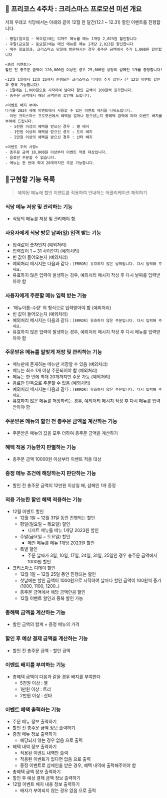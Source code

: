 ## 🎁 프리코스 4주차 : 크리스마스 프로모션 미션 개요

저희 우테코 식당에서는 아래와 같이 12월 한 달간(12.1 ~ 12.31) 할인 이벤트를 진행합니다.
```
- 평일(일요일 ~ 목요일)에는 디저트 메뉴를 메뉴 1개당 2,023원 할인합니다
- 주말(금요일 ~ 토요일)에는 메인 메뉴를 메뉴 1개당 2,023원 할인합니다
- 매주 일요일과, 크리스마스 당일에 방문하시는 경우 총주문 금액에서 추가 1,000원 할인합니다

<증정 이벤트!>
할인 전 총주문 금액이 120,000원 이상인 경우 25,000원 상당의 샴페인 1개를 증정합니다!

<12월 1일에서 12월 25까지 진행되는 크리스마스 디데이 추가 할인> (* 12월 이벤트 할인과 중복 가능합니다)
- 1일에는 1,000원으로 시작하여 날마다 할인 금액이 100원씩 증가합니다.
- 총주문 금액에서 해당 금액만큼 할인해 드립니다.

<이벤트 배지 부여>
다가올 2024 새해 이벤트에서 사용할 수 있는 이벤트 배지를 나눠드립니다.
- 이번 크리스마스 프로모션에서 혜택을 얼마나 받으셨는지 총혜택 금액에 따라 이벤트 배지를 부여해 드립니다.
  - 5천원 이상의 혜택을 받으신 경우 : 별 배지
  - 1만원 이상의 혜택을 받으신 경우 : 트리 배지
  - 2만원 이상의 혜택을 받으신 경우 : 산타 배지
  
<이벤트 주의 사항>
- 총주문 금액 10,000원 이상부터 이벤트 적용 대상입니다.
- 음료만 주문할 수 없습니다.
- 메뉴는 한 번에 최대 20개까지만 주문 가능합니다.
```

## 🎄구현할 기능 목록

> 예약된 메뉴에 할인 이벤트를 적용하여 안내하는 어플리케이션 제작하기

### 식당 메뉴 저장 및 관리하는 기능
- 식당의 메뉴를 저장 및 관리해야 함
### 사용자에게 식당 방문 날짜(일) 입력 받는 기능
- 입력값이 숫자인지 (예외처리)
- 입력값이 1 ~ 31 사이인지 (예외처리)
- 빈 값이 들어오는지 (예외처리)
- 예외처리 메시지는 다음과 같다 : ```[ERROR] 유효하지 않은 날짜입니다. 다시 입력해 주세요.```
- 유효하지 않은 입력이 발생하는 경우, 예외처리 메시지 작성 후 다시 날짜를 입력받아야 함
### 사용자에게 주문할 메뉴 입력 받는 기능
- '메뉴이름-수량' 의 형식으로 입력받아야 함 (예외처리)
- 빈 값이 들어오는지 (예외처리)
- 예외처리 메시지는 다음과 같다 : ```[ERROR] 유효하지 않은 주문입니다. 다시 입력해 주세요.```
- 유효하지 않은 입력이 발생하는 경우, 예외처리 메시지 작성 후 다시 메뉴를 입력받아야 함
### 주문받은 메뉴를 알맞게 저장 및 관리하는 기능
- 메뉴판에 존재하는 메뉴만 저장할 수 있음 (예외처리)
- 메뉴는 최소 1개 이상 주문되어야 함 (예외처리)
- 메뉴는 한 번에 최대 20개까지만 주문 가능 (예외처리)
- 음료만 단독으로 주문할 수 없음 (예외처리)
- 예외처리 메시지는 다음과 같다 : ```[ERROR] 유효하지 않은 주문입니다. 다시 입력해 주세요.```
- 유효하지 않은 메뉴를 저장하려는 경우, 예외처리 메시지 작성 후 다시 메뉴를 입력받아야 함
### 주문받은 메뉴의 할인 전 총주문 금액을 계산하는 기능
- 주문받은 메뉴의 값을 모두 더하여 총주문 금액을 계산하기
### 혜택 적용 가능한지 판별하는 기능
- 총주문 금액 10000원 이상부터 이벤트 적용 대상
### 증정 메뉴 조건에 해당하는지 판단하는 기능
- 할인 전 총주문 금액이 12만원 이상일 때, 샴페인 1개 증정
### 적용 가능한 할인 혜택 적용하는 기능
- 12월 이벤트 할인
  - 12월 1일 ~ 12월 31일 동안 진행되는 할인
  - 평일(일요일 ~ 목요일) 할인
      - 디저트 메뉴를 메뉴 1개당 2023원 할인
  - 주말(금요일 ~ 토요일) 할인
      - 메인 메뉴를 메뉴 1개당 2023원 할인
  - 특별 할인
      - 주문 날짜가 3일, 10일, 17일, 24일, 31일, 25일인 경우 총주문 금액에서 1000원 할인
- 크리스마스 디데이 할인
  - 12월 1일 ~ 12월 25일 동안 진행되는 할인
  - 첫날에는 할인 금액이 1000원으로 시작하여 날마다 할인 금액이 100원씩 증가 (1000, 1100, 1200..)
  - 총주문 금액에서 해당 금액만큼 할인
  - 12월 이벤트 할인과 중복 할인 가능
### 총혜택 금액을 계산하는 기능
- 할인 금액의 합계 + 증정 메뉴의 가격
### 할인 후 예상 결제 금액을 계산하는 기능
- 할인 전 총주문 금액 - 할인 금액
### 이벤트 배지를 부여하는 기능
- 총혜택 금액이 다음과 같을 경우 배지를 부여한다
  - 5천원 이상 : 별
  - 1만원 이상 : 트리
  - 2만원 이상 : 산타
### 이벤트 혜택 출력하는 기능
- 주문 메뉴 정보 출력하기
- 할인 전 총주문 금액 정보 출력하기
- 증정 메뉴 정보 출력하기
  - 해당되지 않는 경우 없음 으로 출력
- 혜택 내역 정보 출력하기
  - 적용된 이벤트 내역만 출력
  - 적용된 이벤트가 없다면 없음 으로 출력
  - 증정 이벤트로 샴페인을 받은 경우, 혜택 내역에 출력해주어야 함
- 총혜택 금액 정보 출력하기
- 할인 후 예상 결제 금액 정보 출력하기
- 12월 이벤트 배지 내용 정보 출력하기
  - 배지가 부여되지 않는 경우 없음 으로 출력
